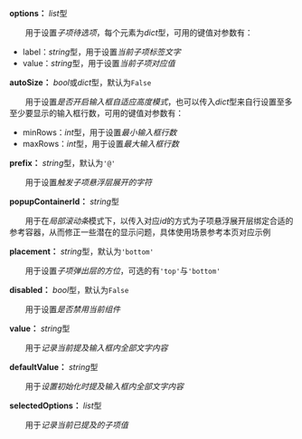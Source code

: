 **options：** *list*型

　　用于设置*子项待选项*，每个元素为*dict*型，可用的键值对参数有：

- label：*string*型，用于设置*当前子项标签文字*
- value：*string*型，用于设置*当前子项对应值*

**autoSize：** *bool*或*dict*型，默认为`False`

　　用于设置*是否开启输入框自适应高度模式*，也可以传入*dict*型来自行设置至多至少要显示的输入框行数，可用的键值对参数有：

- minRows：*int*型，用于设置*最小输入框行数*
- maxRows：*int*型，用于设置*最大输入框行数*

**prefix：** *string*型，默认为`'@'`

　　用于设置*触发子项悬浮层展开的字符*

**popupContainerId：** *string*型

　　用于在*局部滚动条*模式下，以传入对应*id*的方式为子项悬浮展开层绑定合适的参考容器，从而修正一些潜在的显示问题，具体使用场景参考本页对应示例

**placement：** *string*型，默认为`'bottom'`

　　用于设置*子项弹出层的方位*，可选的有`'top'`与`'bottom'`

**disabled：** *bool*型，默认为`False`

　　用于设置*是否禁用当前组件*

**value：** *string*型

　　用于*记录当前提及输入框内全部文字内容*

**defaultValue：** *string*型

　　用于*设置初始化时提及输入框内全部文字内容*

**selectedOptions：** *list*型

　　用于*记录当前已提及的子项值*